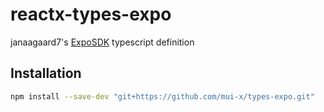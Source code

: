 # reactx-types-expo
janaagaard7's [ExpoSDK](https://github.com/janaagaard75/expo-and-typescript/blob/master/src/expo.d.ts) typescript definition

## Installation

```sh
npm install --save-dev "git+https://github.com/mui-x/types-expo.git"
```
